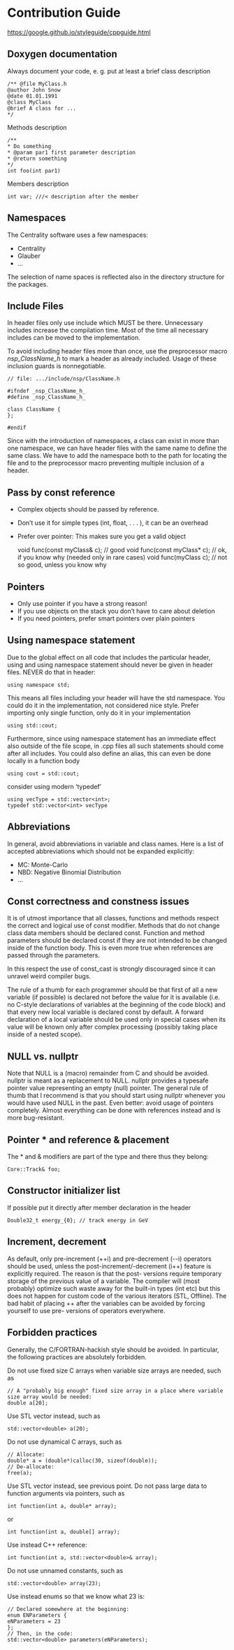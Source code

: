 # Contribution Guide 

https://google.github.io/styleguide/cppguide.html

## Doxygen documentation
Always document your code, e. g. put at least a brief class description

    /** @file MyClass.h
    @author John Snow
    @date 01.01.1991
    @class MyClass
    @brief A class for ...
    */

Methods description

    /**
    * Do something
    * @param par1 first parameter description
    * @return something
    */
    int foo(int par1)

Members description

    int var; ///< description after the member

## Namespaces

The Centrality software uses a few namespaces:

* Centrality
* Glauber
* ...

The selection of name spaces is reflected also in the directory structure for the packages.

## Include Files

In header files only use include which MUST be there. Unnecessary includes increase the compilation time. Most of the time all necessary includes can be moved to the implementation.

To avoid including header files more than once, use the preprocessor macro _nsp_ClassName_h_ to mark a header as already included. Usage of these inclusion guards is nonnegotiable.

    // file: .../include/nsp/ClassName.h

    #ifndef _nsp_ClassName_h_
    #define _nsp_ClassName_h_

    class ClassName {
    };

    #endif

Since with the introduction of namespaces, a class can exist in more than one namespace, we can have header files with the same name to define the same class. We have to add the namespace both to the path for locating the file and to the preprocessor macro preventing multiple inclusion of a header.

## Pass by const reference
* Complex objects should be passed by reference. 
* Don’t use it for simple types (int, float, . . . ), it can be an overhead
* Prefer over pointer: This makes sure you get a valid object
    
    void func(const myClass& c); // good
    void func(const myClass* c); // ok, if you know why (needed only in rare cases)
    void func(myClass c); // not so good, unless you know why

## Pointers
 * Only use pointer if you have a strong reason!
 * If you use objects on the stack you don’t have to care about deletion
 * If you need pointers, prefer smart pointers over plain pointers

## Using namespace statement

Due to the global effect on all code that includes the particular header, using and using namespace statement should never be given in header files. NEVER do that in header:
    
    using namespace std;

This means all files including your header will have the std namespace. You could do it in the implementation, not considered nice style. Prefer importing only single function, only do it in your implementation
    
    using std::cout;

Furthermore, since using namespace statement has an immediate effect also outside of the file scope, in .cpp files all such statements should come after all includes.
You could also define an alias, this can even be done locally in a function body

    using cout = std::cout;

consider using modern ‘typedef’

    using vecType = std::vector<int>;
    typedef std::vector<int> vecType

## Abbreviations

In general, avoid abbreviations in variable and class names. Here is a list of accepted abbreviations which should not be expanded explicitly:

 * MC: Monte-Carlo
 * NBD: Negative Binomial Distribution
 *  ...  

## Const correctness and constness issues
It is of utmost importance that all classes, functions and methods respect the correct and logical use of const modifier. Methods that do not change class data members should be declared const. Function and method parameters should be declared const if they are not intended to be changed inside of the function body. This is even more true when references are passed through the parameters.

In this respect the use of const_cast is strongly discouraged since it can unravel weird compiler bugs.

The rule of a thumb for each programmer should be that first of all a new variable (if possible) is declared not before the value for it is available (i.e. no C-style declarations of variables at the beginning of the code block) and that every new local variable is declared const by default. A forward declaration of a local variable should be used only in special cases when its value will be known only after complex processing (possibly taking place inside of a nested scope).

## NULL vs. nullptr
Note that NULL is a (macro) remainder from C and should be avoided. nullptr is meant as a replacement to NULL. nullptr provides a typesafe pointer value representing an empty (null) pointer. The general rule of thumb that I recommend is that you should start using nullptr whenever you would have used NULL in the past. Even better: avoid usage of pointers completely. Almost everything can be done with references instead and is more bug-resistant.

## Pointer * and reference & placement
The * and & modifiers are part of the type and there thus they belong:

    Core::Track& foo;

## Constructor initializer list
If possible put it directly after member declaration in the header

    Double32_t energy_{0}; // track energy in GeV

## Increment, decrement
As default, only pre-increment (++i) and pre-decrement (--i) operators should be used, unless the post-increment/-decrement (i++) feature is explicitly required. The reason is that the post- versions require temporary storage of the previous value of a variable. The compiler will (most probably) optimize such waste away for the built-in types (int etc) but this does not happen for custom code of the various iterators (STL, Offline). The bad habit of placing ++ after the variables can be avoided by forcing yourself to use pre- versions of operators everywhere.

## Forbidden practices
Generally, the C/FORTRAN-hackish style should be avoided. In particular, the following practices are absolutely forbidden.

Do not use fixed size C arrays when variable size arrays are needed, such as

    // A "probably big enough" fixed size array in a place where variable size array would be needed:
    double a[20];
     
Use STL vector instead, such as

    std::vector<double> a(20);
     
Do not use dynamical C arrays, such as

    // Allocate:
    double* a = (double*)calloc(30, sizeof(double));
    // De-allocate:
    free(a);
     
Use STL vector instead, see previous point.
Do not pass large data to function arguments via pointers, such as

    int function(int a, double* array); 

or

    int function(int a, double[] array);
     
Use instead C++ reference:

    int function(int a, std::vector<double>& array);
     
Do not use unnamed constants, such as

    std::vector<double> array(23);
     
Use instead enums so that we know what 23 is:

    // Declared somewhere at the beginning:
    enum ENParameters {
    eNParameters = 23
    };
    // Then, in the code:
    std::vector<double> parameters(eNParameters);

